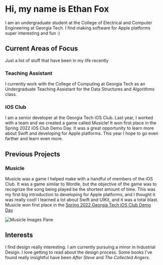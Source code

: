 # Hi, my name is Ethan Fox

I am an undergraduate student at the College of Electrical and Computer Engineering at Georgia Tech. I find making software for Apple platforms super interesting and fun :)

## Current Areas of Focus 
Just a list of stuff that have been in my life recently 

### Teaching Assistant
I currently work with the College of Computing at Georgia Tech as an Undergraduate Teaching Assistant for the Data Structures and Algorithms class. 

### iOS Club
I am a senior developer at the Georgia Tech iOS Club. Last year, I worked with a team and we created a game called Musicle! It won first place in the Spring 2022 iOS Club Demo Day. It was a great opportunity to learn more about Swift and developing for Apple platforms. This year I hope to go even farther and learn even more.


## Previous Projects

### Musicle

Musicle was a game I helped make with a handful of members of the iOS Club. It was a game similar to Wordle, but the objective of the game was to recognize the song being played be the shortest amount of time. This was my first big introduction to developing for Apple platforms, and I thought it was really cool! I learned a lot about Swift and UIKit, and it was a total blast. Musicle won first place in the [Spring 2022 Georgia Tech iOS Club Demo Day](https://devpost.com/software/musicle)


![Musicle Images Pane](Musicle_Asset_new.png)

## Interests
I find design really interesting. I am currently pursuing a minor in Industrial Design. I love getting to read about the design process. Some books I've found really insightful have been *After Steve* and *The Collected Angers*.
